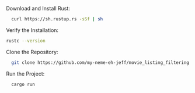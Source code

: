 Download and Install Rust:
```bash
  curl https://sh.rustup.rs -sSf | sh
```

Verify the Installation:
```bash
rustc --version
```

Clone the Repository:
```bash
  git clone https://github.com/my-neme-eh-jeff/movie_listing_filtering.git
```

Run the Project:
```bash
  cargo run
```
